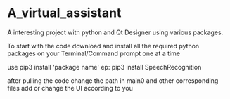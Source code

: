 # A_virtual_assistant
A interesting project with python and Qt Designer using various packages.

To start with the code download and install all the required python packages on your Terminal/Command prompt one at a time

use pip3 install 'package name'
ep: pip3 install SpeechRecognition

after pulling the code change the path in main0 and other corresponding files
add or change the UI according to you 
